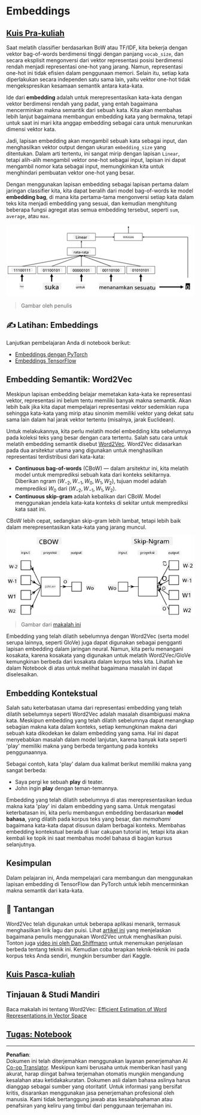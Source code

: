 <!--
CO_OP_TRANSLATOR_METADATA:
{
  "original_hash": "e40b47ac3fd48f71304ede1474e66293",
  "translation_date": "2025-08-29T12:49:07+00:00",
  "source_file": "lessons/5-NLP/14-Embeddings/README.md",
  "language_code": "id"
}
-->
# Embeddings

## [Kuis Pra-kuliah](https://ff-quizzes.netlify.app/en/ai/quiz/27)

Saat melatih classifier berdasarkan BoW atau TF/IDF, kita bekerja dengan vektor bag-of-words berdimensi tinggi dengan panjang `vocab_size`, dan secara eksplisit mengonversi dari vektor representasi posisi berdimensi rendah menjadi representasi one-hot yang jarang. Namun, representasi one-hot ini tidak efisien dalam penggunaan memori. Selain itu, setiap kata diperlakukan secara independen satu sama lain, yaitu vektor one-hot tidak mengekspresikan kesamaan semantik antara kata-kata.

Ide dari **embedding** adalah untuk merepresentasikan kata-kata dengan vektor berdimensi rendah yang padat, yang entah bagaimana mencerminkan makna semantik dari sebuah kata. Kita akan membahas lebih lanjut bagaimana membangun embedding kata yang bermakna, tetapi untuk saat ini mari kita anggap embedding sebagai cara untuk menurunkan dimensi vektor kata.

Jadi, lapisan embedding akan mengambil sebuah kata sebagai input, dan menghasilkan vektor output dengan ukuran `embedding_size` yang ditentukan. Dalam arti tertentu, ini sangat mirip dengan lapisan `Linear`, tetapi alih-alih mengambil vektor one-hot sebagai input, lapisan ini dapat mengambil nomor kata sebagai input, memungkinkan kita untuk menghindari pembuatan vektor one-hot yang besar.

Dengan menggunakan lapisan embedding sebagai lapisan pertama dalam jaringan classifier kita, kita dapat beralih dari model bag-of-words ke model **embedding bag**, di mana kita pertama-tama mengonversi setiap kata dalam teks kita menjadi embedding yang sesuai, dan kemudian menghitung beberapa fungsi agregat atas semua embedding tersebut, seperti `sum`, `average`, atau `max`.

![Gambar menunjukkan classifier embedding untuk lima kata dalam urutan.](../../../../../translated_images/embedding-classifier-example.b77f021a7ee67eeec8e68bfe11636c5b97d6eaa067515a129bfb1d0034b1ac5b.id.png)

> Gambar oleh penulis

## ✍️ Latihan: Embeddings

Lanjutkan pembelajaran Anda di notebook berikut:
* [Embeddings dengan PyTorch](EmbeddingsPyTorch.ipynb)
* [Embeddings TensorFlow](EmbeddingsTF.ipynb)

## Embedding Semantik: Word2Vec

Meskipun lapisan embedding belajar memetakan kata-kata ke representasi vektor, representasi ini belum tentu memiliki banyak makna semantik. Akan lebih baik jika kita dapat mempelajari representasi vektor sedemikian rupa sehingga kata-kata yang mirip atau sinonim memiliki vektor yang dekat satu sama lain dalam hal jarak vektor tertentu (misalnya, jarak Euclidean).

Untuk melakukannya, kita perlu melatih model embedding kita sebelumnya pada koleksi teks yang besar dengan cara tertentu. Salah satu cara untuk melatih embedding semantik disebut [Word2Vec](https://en.wikipedia.org/wiki/Word2vec). Word2Vec didasarkan pada dua arsitektur utama yang digunakan untuk menghasilkan representasi terdistribusi dari kata-kata:

 - **Continuous bag-of-words** (CBoW) — dalam arsitektur ini, kita melatih model untuk memprediksi sebuah kata dari konteks sekitarnya. Diberikan ngram $(W_{-2},W_{-1},W_0,W_1,W_2)$, tujuan model adalah memprediksi $W_0$ dari $(W_{-2},W_{-1},W_1,W_2)$.
 - **Continuous skip-gram** adalah kebalikan dari CBoW. Model menggunakan jendela kata-kata konteks di sekitar untuk memprediksi kata saat ini.

CBoW lebih cepat, sedangkan skip-gram lebih lambat, tetapi lebih baik dalam merepresentasikan kata-kata yang jarang muncul.

![Gambar menunjukkan algoritma CBoW dan Skip-Gram untuk mengonversi kata menjadi vektor.](../../../../../translated_images/example-algorithms-for-converting-words-to-vectors.fbe9207a726922f6f0f5de66427e8a6eda63809356114e28fb1fa5f4a83ebda7.id.png)

> Gambar dari [makalah ini](https://arxiv.org/pdf/1301.3781.pdf)

Embedding yang telah dilatih sebelumnya dengan Word2Vec (serta model serupa lainnya, seperti GloVe) juga dapat digunakan sebagai pengganti lapisan embedding dalam jaringan neural. Namun, kita perlu menangani kosakata, karena kosakata yang digunakan untuk melatih Word2Vec/GloVe kemungkinan berbeda dari kosakata dalam korpus teks kita. Lihatlah ke dalam Notebook di atas untuk melihat bagaimana masalah ini dapat diselesaikan.

## Embedding Kontekstual

Salah satu keterbatasan utama dari representasi embedding yang telah dilatih sebelumnya seperti Word2Vec adalah masalah disambiguasi makna kata. Meskipun embedding yang telah dilatih sebelumnya dapat menangkap sebagian makna kata dalam konteks, setiap kemungkinan makna dari sebuah kata dikodekan ke dalam embedding yang sama. Hal ini dapat menyebabkan masalah dalam model lanjutan, karena banyak kata seperti 'play' memiliki makna yang berbeda tergantung pada konteks penggunaannya.

Sebagai contoh, kata 'play' dalam dua kalimat berikut memiliki makna yang sangat berbeda:

- Saya pergi ke sebuah **play** di teater.
- John ingin **play** dengan teman-temannya.

Embedding yang telah dilatih sebelumnya di atas merepresentasikan kedua makna kata 'play' ini dalam embedding yang sama. Untuk mengatasi keterbatasan ini, kita perlu membangun embedding berdasarkan **model bahasa**, yang dilatih pada korpus teks yang besar, dan *memahami* bagaimana kata-kata dapat disusun dalam berbagai konteks. Membahas embedding kontekstual berada di luar cakupan tutorial ini, tetapi kita akan kembali ke topik ini saat membahas model bahasa di bagian kursus selanjutnya.

## Kesimpulan

Dalam pelajaran ini, Anda mempelajari cara membangun dan menggunakan lapisan embedding di TensorFlow dan PyTorch untuk lebih mencerminkan makna semantik dari kata-kata.

## 🚀 Tantangan

Word2Vec telah digunakan untuk beberapa aplikasi menarik, termasuk menghasilkan lirik lagu dan puisi. Lihat [artikel ini](https://www.politetype.com/blog/word2vec-color-poems) yang menjelaskan bagaimana penulis menggunakan Word2Vec untuk menghasilkan puisi. Tonton juga [video ini oleh Dan Shiffmann](https://www.youtube.com/watch?v=LSS_bos_TPI&ab_channel=TheCodingTrain) untuk menemukan penjelasan berbeda tentang teknik ini. Kemudian coba terapkan teknik-teknik ini pada korpus teks Anda sendiri, mungkin bersumber dari Kaggle.

## [Kuis Pasca-kuliah](https://ff-quizzes.netlify.app/en/ai/quiz/28)

## Tinjauan & Studi Mandiri

Baca makalah ini tentang Word2Vec: [Efficient Estimation of Word Representations in Vector Space](https://arxiv.org/pdf/1301.3781.pdf)

## [Tugas: Notebook](assignment.md)

---

**Penafian**:  
Dokumen ini telah diterjemahkan menggunakan layanan penerjemahan AI [Co-op Translator](https://github.com/Azure/co-op-translator). Meskipun kami berusaha untuk memberikan hasil yang akurat, harap diingat bahwa terjemahan otomatis mungkin mengandung kesalahan atau ketidakakuratan. Dokumen asli dalam bahasa aslinya harus dianggap sebagai sumber yang otoritatif. Untuk informasi yang bersifat kritis, disarankan menggunakan jasa penerjemahan profesional oleh manusia. Kami tidak bertanggung jawab atas kesalahpahaman atau penafsiran yang keliru yang timbul dari penggunaan terjemahan ini.